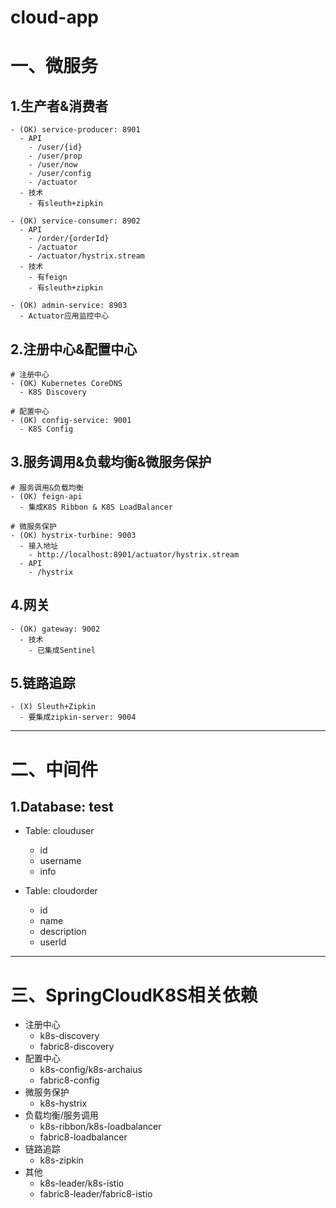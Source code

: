 # cloud-app

# 一、微服务
## 1.生产者&消费者
```
- (OK) service-producer: 8901
  - API
    - /user/{id}
    - /user/prop
    - /user/now
    - /user/config
    - /actuator
  - 技术  
    - 有sleuth+zipkin

- (OK) service-consumer: 8902
  - API
    - /order/{orderId}
    - /actuator
    - /actuator/hystrix.stream
  - 技术
    - 有feign
    - 有sleuth+zipkin

- (OK) admin-service: 8903
  - Actuator应用监控中心
```

## 2.注册中心&配置中心
```
# 注册中心
- (OK) Kubernetes CoreDNS
  - K8S Discovery

# 配置中心
- (OK) config-service: 9001
  - K8S Config
```

## 3.服务调用&负载均衡&微服务保护
```
# 服务调用&负载均衡
- (OK) feign-api
  - 集成K8S Ribbon & K8S LoadBalancer

# 微服务保护
- (OK) hystrix-turbine: 9003
  - 接入地址
    - http://localhost:8901/actuator/hystrix.stream
  - API  
    - /hystrix
```

## 4.网关
```
- (OK) gateway: 9002
  - 技术
    - 已集成Sentinel
```

## 5.链路追踪
```
- (X) Sleuth+Zipkin
  - 要集成zipkin-server: 9004
```

---

# 二、中间件
## 1.Database: test
- Table: clouduser
  - id
  - username
  - info

- Table: cloudorder
  - id
  - name
  - description
  - userId

---

# 三、SpringCloudK8S相关依赖
- 注册中心
  - k8s-discovery 
  - fabric8-discovery
- 配置中心
  - k8s-config/k8s-archaius
  - fabric8-config
- 微服务保护
  - k8s-hystrix
- 负载均衡/服务调用
  - k8s-ribbon/k8s-loadbalancer
  - fabric8-loadbalancer
- 链路追踪
  - k8s-zipkin
- 其他
  - k8s-leader/k8s-istio
  - fabric8-leader/fabric8-istio
